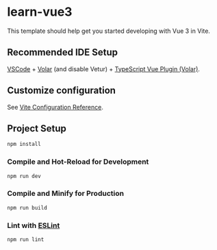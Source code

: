# learn-vue3

This template should help get you started developing with Vue 3 in Vite.

## Recommended IDE Setup

[VSCode](https://code.visualstudio.com/) + [Volar](https://marketplace.visualstudio.com/items?itemName=Vue.volar) (and disable Vetur) + [TypeScript Vue Plugin (Volar)](https://marketplace.visualstudio.com/items?itemName=Vue.vscode-typescript-vue-plugin).

## Customize configuration

See [Vite Configuration Reference](https://vitejs.dev/config/).

## Project Setup

```sh
npm install
```

### Compile and Hot-Reload for Development

```sh
npm run dev
```

### Compile and Minify for Production

```sh
npm run build
```

### Lint with [ESLint](https://eslint.org/)

```sh
npm run lint
```
<!--
  전체 파일 자동정렬 검사 및 수정 : npm run lint
  개별 파일 자동 정력 shift + alt + f
  VSCode -> file -> Preferences - Settings -> eol 검색 /n(lf)로 변경
  vs협업 시 필요 한 세팅들
    ­▶ .vscode/settings.js
    ▶ .editorconfig
    ▶ .eslintrc.cjs
    ▶ .prettierrc.json
-->
